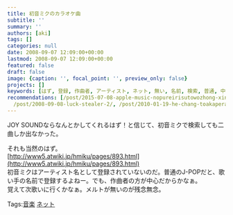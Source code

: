 ```yaml
---
title: 初音ミクのカラオケ曲
subtitle: ''
summary: ''
authors: [aki]
tags: []
categories: null
date: 2008-09-07 12:09:00+00:00
lastmod: 2008-09-07 12:09:00+00:00
featured: false
draft: false
image: {caption: '', focal_point: '', preview_only: false}
projects: []
keywords: [はず, 登録, 作曲者, アーティスト, ネット, 無い, 名前, 検索, 普通, 中心]
recommendations: [/post/2015-07-08-apple-music-nopureirisutowozhong-xin-tositarekomendozhan-lue/,
  /post/2008-09-08-luck-stealer-2/, /post/2010-01-19-he-chang-toakaperanokarendawogoogle-calendardezuo-tutemita/]
---
```

JOY SOUNDならなんとかしてくれるはず！と信じて、初音ミクで検索しても二曲しか出なかった。  
  
それも当然のはず。  
[http://www5.atwiki.jp/hmiku/pages/893.html](http://www5.atwiki.jp/hmiku/pages/893.html)  
初音ミクはアーティスト名として登録されていないのだ。普通のJ-POPだと、歌い手の名前で登録するよねー。でも、作曲者の方が中心だからかなぁ。  
覚えて次歌いに行くかなぁ。メルトが無いのが残念無念。

Tags:[音楽](http://mrk0369.exblog.jp/tags/%E9%9F%B3%E6%A5%BD/) [ネット](http://mrk0369.exblog.jp/tags/%E3%83%8D%E3%83%83%E3%83%88/) 

